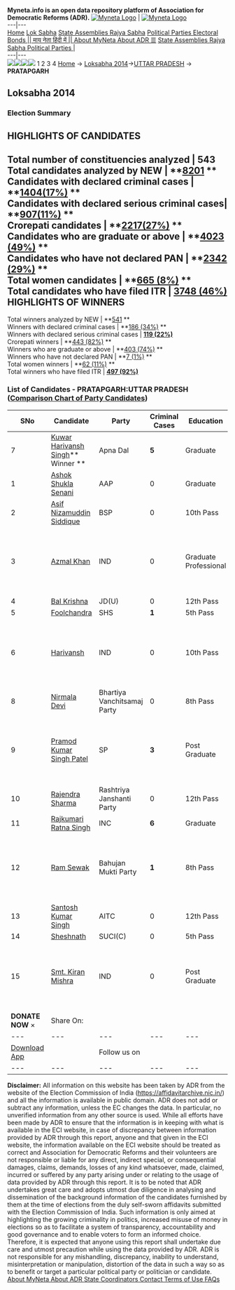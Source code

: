 **Myneta.info is an open data repository platform of Association for Democratic Reforms (ADR).**
[![Myneta Logo](https://www.myneta.info/lib/img/myneta-logo.png)](https://www.myneta.info/) | [![Myneta Logo](https://www.myneta.info/lib/img/adr-logo.png)](https://adrindia.org)  
---|---  
[Home](https://www.myneta.info/) [Lok Sabha](https://www.myneta.info/#ls "Lok Sabha") [ State Assemblies ](https://www.myneta.info/#sa "State Assemblies") [Rajya Sabha](https://www.myneta.info/#rs "Rajya Sabha") [Political Parties ](https://www.myneta.info/party "Political Parties") [ Electoral Bonds ](https://www.myneta.info/electoral_bonds "Electoral Bonds") [ || माय नेता हिंदी में || ](https://translate.google.co.in/translate?prev=hp&hl=en&js=y&u=www.myneta.info&sl=en&tl=hi&history_state0=) [ About MyNeta ](https://adrindia.org/content/about-myneta) [ About ADR ](https://adrindia.org/about-adr/who-we-are) [☰](javascript:void\(0\))
[ State Assemblies ](https://www.myneta.info/#sa "State Assemblies") [ Rajya Sabha ](https://www.myneta.info/#rs "Rajya Sabha") [ Political Parties ](https://www.myneta.info/party "Political Parties")
|   
---|---  
![](https://www.myneta.info/lib/img/banner/banner-1.png)![](https://www.myneta.info/lib/img/banner/banner-2.png)![](https://www.myneta.info/lib/img/banner/banner-3.png)![](https://www.myneta.info/lib/img/banner/banner-4.png)
1  2  3  4 
[Home](https://www.myneta.info/) → [Loksabha 2014](https://www.myneta.info/ls2014/)→[UTTAR PRADESH](https://www.myneta.info/ls2014/index.php?action=show_constituencies&state_id=24) → **PRATAPGARH**
### 
## Loksabha 2014
###  Election Summary 
HIGHLIGHTS OF CANDIDATES  
---  
Total number of constituencies analyzed |  543   
Total candidates analyzed by NEW | **[8201](https://www.myneta.info/ls2014/index.php?action=summary&subAction=candidates_analyzed&sort=candidate#summary) **  
Candidates with declared criminal cases | **[1404(17%)](https://www.myneta.info/ls2014/index.php?action=summary&subAction=crime&sort=candidate#summary) **  
Candidates with declared serious criminal cases| **[907(11%)](https://www.myneta.info/ls2014/index.php?action=summary&subAction=serious_crime&sort=candidate#summary) **  
Crorepati candidates | **[2217(27%)](https://www.myneta.info/ls2014/index.php?action=summary&subAction=crorepati&sort=candidate#summary) **  
Candidates who are graduate or above | **[4023 (49%)](https://www.myneta.info/ls2014/index.php?action=summary&subAction=education&sort=candidate#summary) **  
Candidates who have not declared PAN | **[2342 (29%)](https://www.myneta.info/ls2014/index.php?action=summary&subAction=without_pan&sort=candidate#summary) **  
Total women candidates | **[665 (8%)](https://www.myneta.info/ls2014/index.php?action=summary&subAction=women_candidate&sort=candidate#summary) **  
Total candidates who have filed ITR | [**3748 (46%)**](https://www.myneta.info/ls2014/index.php?action=summary&subAction=filed_itr&sort=candidate#summary)  
HIGHLIGHTS OF WINNERS  
---  
Total winners analyzed by NEW | **[541](https://www.myneta.info/ls2014/index.php?action=summary&subAction=winner_analyzed&sort=candidate#summary) **  
Winners with declared criminal cases | **[186 (34%)](https://www.myneta.info/ls2014/index.php?action=summary&subAction=winner_crime&sort=candidate#summary) **  
Winners with declared serious criminal cases | **[119 (22%)](https://www.myneta.info/ls2014/index.php?action=summary&subAction=winner_serious_crime&sort=candidate#summary)**  
Crorepati winners | **[443 (82%)](https://www.myneta.info/ls2014/index.php?action=summary&subAction=winner_crorepati&sort=candidate#summary) **  
Winners who are graduate or above | **[403 (74%)](https://www.myneta.info/ls2014/index.php?action=summary&subAction=winner_education&sort=candidate#summary) **  
Winners who have not declared PAN | **[7 (1%)](https://www.myneta.info/ls2014/index.php?action=summary&subAction=winner_without_pan&sort=candidate#summary) **  
Total women winners | **[62 (11%)](https://www.myneta.info/ls2014/index.php?action=summary&subAction=winner_women&sort=candidate#summary) **  
Total winners who have filed ITR | [**497 (92%)**](https://www.myneta.info/ls2014/index.php?action=summary&subAction=winner_filed_itr&sort=candidate#summary)  
### List of Candidates - PRATAPGARH:UTTAR PRADESH ([Comparison Chart of Party Candidates](https://www.myneta.info/ls2014/comparisonchart.php?constituency_id=242))
SNo | Candidate| Party| Criminal Cases| Education| Age| Total Assets| Liabilities  
---|---|---|---|---|---|---|---  
7  | [Kuwar Harivansh Singh](https://www.myneta.info/ls2014/candidate.php?candidate_id=8743)** Winner ** | Apna Dal | **5** | Graduate| 64 | Rs 38,31,37,665 ~ 38 Crore+ | Rs 14,94,04,112 ~ 14 Crore+  
1  | [Ashok Shukla Senani](https://www.myneta.info/ls2014/candidate.php?candidate_id=8089) | AAP | 0 | Graduate| 0 | Rs 2,83,86,558 ~ 2 Crore+ | Rs 33,31,955 ~ 33 Lacs+  
2  | [Asif Nizamuddin Siddique](https://www.myneta.info/ls2014/candidate.php?candidate_id=8097) | BSP | 0 | 10th Pass| 43 | Rs 12,47,09,603 ~ 12 Crore+ | Rs 43,77,795 ~ 43 Lacs+  
3  | [Azmal Khan](https://www.myneta.info/ls2014/candidate.php?candidate_id=8753) | IND | 0 | Graduate Professional| 50 | ![](https://myneta.info/image_v2.php?myneta_folder=ls2014&candidate_id=8753&col=ta) | ![](https://myneta.info/image_v2.php?myneta_folder=ls2014&candidate_id=8753&col=lia)  
4  | [Bal Krishna](https://www.myneta.info/ls2014/candidate.php?candidate_id=8428) | JD(U) | 0 | 12th Pass| 42 | Rs 15,12,000 ~ 15 Lacs+ | Rs 0 ~   
5  | [Foolchandra](https://www.myneta.info/ls2014/candidate.php?candidate_id=8430) | SHS | **1** | 5th Pass| 56 | Rs 77,07,081 ~ 77 Lacs+ | Rs 60,50,000 ~ 60 Lacs+  
6  | [Harivansh](https://www.myneta.info/ls2014/candidate.php?candidate_id=8429) | IND | 0 | 10th Pass| 53 | ![](https://myneta.info/image_v2.php?myneta_folder=ls2014&candidate_id=8429&col=ta) | ![](https://myneta.info/image_v2.php?myneta_folder=ls2014&candidate_id=8429&col=lia)  
8  | [Nirmala Devi](https://www.myneta.info/ls2014/candidate.php?candidate_id=8744) | Bhartiya Vanchitsamaj Party | 0 | 8th Pass| 48 | Rs 85,378 ~ 85 Thou+ | Rs 0 ~   
9  | [Pramod Kumar Singh Patel](https://www.myneta.info/ls2014/candidate.php?candidate_id=8090) | SP | **3** | Post Graduate| 36 | ![](https://myneta.info/image_v2.php?myneta_folder=ls2014&candidate_id=8090&col=ta) | ![](https://myneta.info/image_v2.php?myneta_folder=ls2014&candidate_id=8090&col=lia)  
10  | [Rajendra Sharma](https://www.myneta.info/ls2014/candidate.php?candidate_id=8093) | Rashtriya Janshanti Party | 0 | 12th Pass| 54 | Rs 29,16,000 ~ 29 Lacs+ | Rs 0 ~   
11  | [Rajkumari Ratna Singh](https://www.myneta.info/ls2014/candidate.php?candidate_id=8432) | INC | **6** | Graduate| 54 | Rs 18,21,86,713 ~ 18 Crore+ | Rs 6,00,000 ~ 6 Lacs+  
12  | [Ram Sewak](https://www.myneta.info/ls2014/candidate.php?candidate_id=8425) | Bahujan Mukti Party | **1** | 8th Pass| 51 | ![](https://myneta.info/image_v2.php?myneta_folder=ls2014&candidate_id=8425&col=ta) | ![](https://myneta.info/image_v2.php?myneta_folder=ls2014&candidate_id=8425&col=lia)  
13  | [Santosh Kumar Singh](https://www.myneta.info/ls2014/candidate.php?candidate_id=8092) | AITC | 0 | 12th Pass| 31 | Rs 2,24,890 ~ 2 Lacs+ | Rs 0 ~   
14  | [Sheshnath](https://www.myneta.info/ls2014/candidate.php?candidate_id=8094) | SUCI(C) | 0 | 5th Pass| 62 | Rs 18,77,620 ~ 18 Lacs+ | Rs 0 ~   
15  | [Smt. Kiran Mishra](https://www.myneta.info/ls2014/candidate.php?candidate_id=8091) | IND | 0 | Post Graduate| 43 | ![](https://myneta.info/image_v2.php?myneta_folder=ls2014&candidate_id=8091&col=ta) | ![](https://myneta.info/image_v2.php?myneta_folder=ls2014&candidate_id=8091&col=lia)  
|  **DONATE NOW** × |  Share On:  | [](https://api.whatsapp.com/send?text=https%3A%2F%2Fmyneta.info%2Fpunjab2022%2Findex.php%3Faction%3Dshow_constituencies%26state_id%3D19) | [](https://www.facebook.com/sharer/sharer.php?u=https%3A%2F%2Fmyneta.info%2Fpunjab2022%2Findex.php%3Faction%3Dshow_constituencies%26state_id%3D19) | [](https://twitter.com/share?url=https%3A%2F%2Fmyneta.info%2Fpunjab2022%2Findex.php%3Faction%3Dshow_constituencies%26state_id%3D19)  
---|---|---|---|---  
| [ Download App ](https://play.google.com/store/apps/details?id=com.webrosoft.myneta1&pcampaignid=pcampaignidMKT-Other-global-all-co-prtnr-py-PartBadge-Mar2515-1) | [](https://play.google.com/store/apps/details?id=com.webrosoft.myneta1&pcampaignid=pcampaignidMKT-Other-global-all-co-prtnr-py-PartBadge-Mar2515-1) |  Follow us on  | [](https://www.facebook.com/adrindia.org/) | [](https://twitter.com/adrspeaks) | [](https://groups.google.com/g/national-election-watch?hl=en&pli=1) | [](https://www.instagram.com/adrspeaks/) | [](https://www.youtube.com/user/adrspeaks) | [](https://sharechat.com/profile/adrspeaks)  
---|---|---|---|---|---|---|---|---  
**Disclaimer:** All information on this website has been taken by ADR from the website of the Election Commission of India (https://affidavitarchive.nic.in/) and all the information is available in public domain. ADR does not add or subtract any information, unless the EC changes the data. In particular, no unverified information from any other source is used. While all efforts have been made by ADR to ensure that the information is in keeping with what is available in the ECI website, in case of discrepancy between information provided by ADR through this report, anyone and that given in the ECI website, the information available on the ECI website should be treated as correct and Association for Democratic Reforms and their volunteers are not responsible or liable for any direct, indirect special, or consequential damages, claims, demands, losses of any kind whatsoever, made, claimed, incurred or suffered by any party arising under or relating to the usage of data provided by ADR through this report. It is to be noted that ADR undertakes great care and adopts utmost due diligence in analysing and dissemination of the background information of the candidates furnished by them at the time of elections from the duly self-sworn affidavits submitted with the Election Commission of India. Such information is only aimed at highlighting the growing criminality in politics, increased misuse of money in elections so as to facilitate a system of transparency, accountability and good governance and to enable voters to form an informed choice. Therefore, it is expected that anyone using this report shall undertake due care and utmost precaution while using the data provided by ADR. ADR is not responsible for any mishandling, discrepancy, inability to understand, misinterpretation or manipulation, distortion of the data in such a way so as to benefit or target a particular political party or politician or candidate. 
[ About MyNeta ](https://adrindia.org/content/about-myneta) [ About ADR ](https://adrindia.org/about-adr/who-we-are) [ State Coordinators ](https://adrindia.org/about-adr/state-coordinators) [ Contact ](https://adrindia.org/contact-us) [ Terms of Use ](https://adrindia.org/content/adr-terms-use) [ FAQs ](https://adrindia.org/content/faqs)
